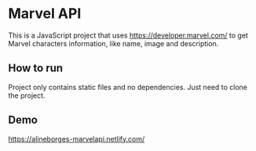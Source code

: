 # Marvel API

This is a JavaScript project that uses https://developer.marvel.com/ to get Marvel characters information, like name, image and description.


## How to run
Project only contains static files and no dependencies. Just need to clone the project.


## Demo
https://alineborges-marvelapi.netlify.com/
